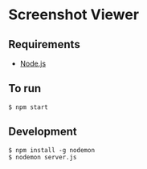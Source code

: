 Screenshot Viewer
=================

Requirements
------------

 * [Node.js](http://nodejs.org/)

To run
------

    $ npm start

Development
-----------

    $ npm install -g nodemon
    $ nodemon server.js
